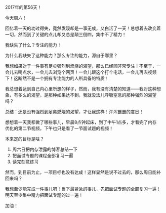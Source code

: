 2017年的第56天！

今天周六！

回忆着一天的功过得失，竟然发现却是一事无成，又白活了一天！总想着去改变着一切，然而到了关键的点儿却又总是颠三倒四，集中不了精力！

我缺失了什么？专注的能力！

为什么我缺失了这种能力？那么专注的能力，源自于哪里？

我想如果对于一件事有足矣强烈到燃烧的渴望，那么已经回非常专注！不至于，一会儿去喝点水，一会儿去浏览个网页！一会儿跟这个打个电话，一会儿再去视频下！这断然不是一个拥有专注能力的人所具备的特质！

我总想着达到自己内心里所想的样子，然而，我有没有清楚的知道——我对这种想象，有多么的渴望，是那种如果达不到，我就没法儿呼吸窒息的那种强烈的渴望吗？

总结：还是没有强烈到足矣燃烧的渴望，才让我这样！浑浑噩噩的度日！

想想着一天我都做了哪些事儿，早晨8点钟起床，到了中午1点多，才看完了内存优化的第二节视频，下午也只是看了一节面试题的视频！

本来定的目标是啥？

1. 周六日把内存泄露的博客总结一下
2. 把面试专题的课程全部复习一遍
3. 读完刻意练习

然而，到目前为止，一项目标也没有达成！这样显然是说不过去的，那么周日能补回来吗？

我想至少能完成一件事儿吧！当下最紧急的事儿，先把面试专题的全部复习一遍！明天至少集中精力把面试专题的过一遍！

加油！

